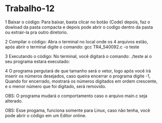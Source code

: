 # Trabalho-12

1 Baixar o código: Para baixar, basta clicar no botão (Code) depois, faz o dowload da pasta compacta e depois pode abrir o codigo dentro da pasta ou extrair-la pra outro diretorio.

2 Compilar o código: Abra o terminal no local onde os 4 arquivos estão, após abrir o terminal digite o comando: gcc TR4_540092.c -o teste

3 Executando o código: No terminal, você digitará o comando: ./teste ai o seu programa estara executado:

4 O programa pergutará de que tamanho será o vetor, logo após você irá inserir os números desejados, caso queira encerrar o programa digite -1, Quando for encerrado, mostrará os números digitados em ordem crescente, e o menor número que foi digitado, será removido. 

OBS: O programa mudará o comportamento caso o arquivo main.c seja alterado.

OBS: Esse progama, funciona somente para Linux, caso não tenha, você pode abrir o código em um Editor online.
